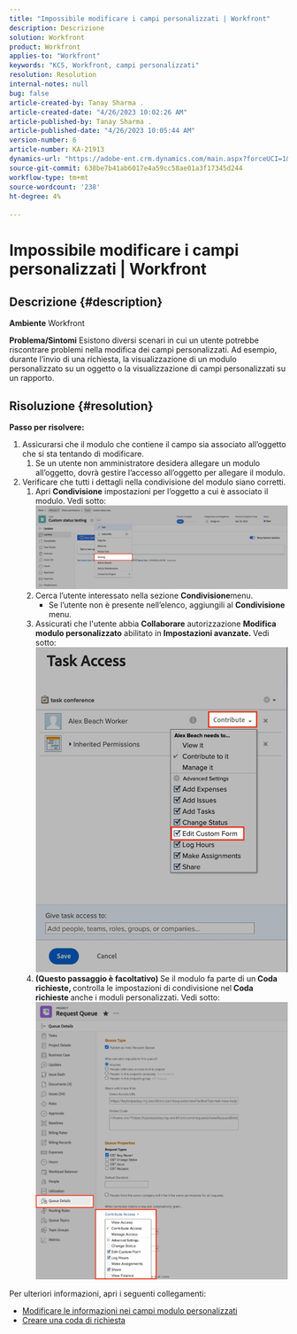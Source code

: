 ```yaml
---
title: "Impossibile modificare i campi personalizzati | Workfront"
description: Descrizione
solution: Workfront
product: Workfront
applies-to: "Workfront"
keywords: "KCS, Workfront, campi personalizzati"
resolution: Resolution
internal-notes: null
bug: false
article-created-by: Tanay Sharma .
article-created-date: "4/26/2023 10:02:26 AM"
article-published-by: Tanay Sharma .
article-published-date: "4/26/2023 10:05:44 AM"
version-number: 6
article-number: KA-21913
dynamics-url: "https://adobe-ent.crm.dynamics.com/main.aspx?forceUCI=1&pagetype=entityrecord&etn=knowledgearticle&id=fbf2746c-19e4-ed11-a7c7-6045bd0061cb"
source-git-commit: 638be7b41ab6017e4a59cc58ae01a3f17345d244
workflow-type: tm+mt
source-wordcount: '238'
ht-degree: 4%

---
```


# Impossibile modificare i campi personalizzati | Workfront

## Descrizione {#description}

<b>Ambiente</b>
Workfront


<b>Problema/Sintomi</b>
Esistono diversi scenari in cui un utente potrebbe riscontrare problemi nella modifica dei campi personalizzati. Ad esempio, durante l’invio di una richiesta, la visualizzazione di un modulo personalizzato su un oggetto o la visualizzazione di campi personalizzati su un rapporto.


## Risoluzione {#resolution}

<b>Passo per risolvere:</b>
1. Assicurarsi che il modulo che contiene il campo sia associato all’oggetto che si sta tentando di modificare.
   1. Se un utente non amministratore desidera allegare un modulo all’oggetto, dovrà gestire l’accesso all’oggetto per allegare il modulo.
2. Verificare che tutti i dettagli nella condivisione del modulo siano corretti.
   1. Apri <b>Condivisione</b> impostazioni per l’oggetto a cui è associato il modulo. Vedi sotto:![](assets/d4ce1013-76e3-ed11-a7c7-6045bd006704.png)
   2. Cerca l’utente interessato nella sezione <b>Condivisione</b>menu.
      - Se l’utente non è presente nell’elenco, aggiungili al <b>Condivisione</b> menu.
   3. Assicurati che l&#39;utente abbia <b>Collaborare</b> autorizzazione <b>Modifica modulo personalizzato</b> abilitato in <b>Impostazioni avanzate. </b>Vedi sotto:![](assets/469b16e9-75e3-ed11-a7c7-6045bd006704.png)
   4. <b>(Questo passaggio è facoltativo) </b>Se il modulo fa parte di un<b> Coda richieste, </b>controlla le impostazioni di condivisione nel<b> Coda richieste </b>anche i moduli personalizzati. Vedi sotto:![](assets/5104626f-75e3-ed11-a7c7-6045bd006704.png)




Per ulteriori informazioni, apri i seguenti collegamenti:

- [Modificare le informazioni nei campi modulo personalizzati](https://experienceleague.adobe.com/docs/workfront/using/basics/work-with-custom-forms/edit-custom-forms.html?lang=en)
- [Creare una coda di richiesta](https://experienceleague.adobe.com/docs/workfront/using/manage-work/requests/create-and-manage-request-queues/create-request-queue.html?lang=en)

